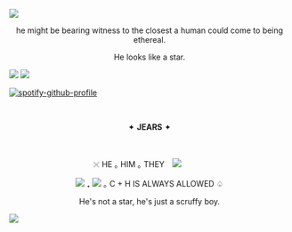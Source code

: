 ![](https://files.catbox.moe/bfrvif.png)



<p align="center"> he might be bearing witness to the closest a human could come to being ethereal.

<p align="center"> He looks like a star.

![](https://files.catbox.moe/85xqdp.png)
![](https://64.media.tumblr.com/feb4e70f4941bde4be5d7b3fff1fd040/b28c94218969a43d-a0/s400x600/f87616e5446983bdbb397de0a2890529fde9ff67.gifv)

[![spotify-github-profile](https://spotify-github-profile.kittinanx.com/api/view?uid=31b5bp6fapsnu7kgfi2i6g5ziooa&cover_image=true&theme=novatorem&show_offline=true&background_color=121212&interchange=true&bar_color=53b14f&bar_color_cover=false)](https://github.com/kittinan/spotify-github-profile)



⠀⠀                                      ͏͏͏ ͏͏͏ ͏͏͏ ͏͏͏ ͏͏͏<p align="center">✦ __**JEARS**__ ✦ 

⠀                                     ⠀ ͏͏͏ ͏͏͏ ͏͏͏ ͏͏͏<p align="center">𓏴 HE  ｡  HIM  ｡  THEY ⠀![](https://cdn.discordapp.com/attachments/695511964813885510/1323390295588732959/Untitled797_20241230124029.png?ex=677456c1&is=67730541&hm=daf8c10a73de76187c79e707b7b39e0811dfb6e5a742d07a31697dec78b90f42&)
⠀⠀ ͏͏͏                               ͏͏͏ ͏͏͏ ͏͏͏ ͏͏͏   <p align="center">![](https://64.media.tumblr.com/5b0cf436997c54b0eae472e99a88f17a/f8fe48411339d1b7-91/s75x75_c1/e10f386653c732a908a08ed60bb8730204987641.pnj) ₊ ![](https://64.media.tumblr.com/ea16ce641afebf6712bdb02d8b13005e/f8fe48411339d1b7-e0/s75x75_c1/be700a2a6875970dcc36ebc67860499929dbf482.pnj)  ｡  C + H IS ALWAYS ALLOWED  ♤ 



<p align="center"> He's not a star, he's just a scruffy boy.

![](https://files.catbox.moe/5eeb71.png)

